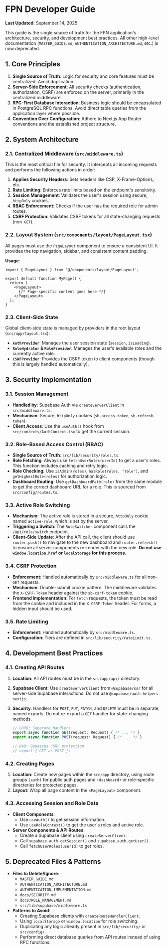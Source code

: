 # FPN Developer Guide

**Last Updated**: September 14, 2025

This guide is the single source of truth for the FPN application's architecture, security, and development best practices. All other high-level documentation (`MASTER_GUIDE.md`, `AUTHENTICATION_ARCHITECTURE.md`, etc.) is now deprecated.

## 1. Core Principles

1.  **Single Source of Truth**: Logic for security and core features must be centralized. Avoid duplication.
2.  **Server-Side Enforcement**: All security checks (authentication, authorization, CSRF) are enforced on the server, primarily in the centralized middleware.
3.  **RPC-First Database Interaction**: Business logic should be encapsulated in PostgreSQL RPC functions. Avoid direct table queries from the application layer where possible.
4.  **Convention Over Configuration**: Adhere to Next.js App Router conventions and the established project structure.

## 2. System Architecture

### 2.1. Centralized Middleware (`src/middleware.ts`)

This is the most critical file for security. It intercepts all incoming requests and performs the following actions in order:

1.  **Applies Security Headers**: Sets headers like CSP, X-Frame-Options, etc.
2.  **Rate Limiting**: Enforces rate limits based on the endpoint's sensitivity.
3.  **Session Management**: Validates the user's session using secure, `httpOnly` cookies.
4.  **RBAC Enforcement**: Checks if the user has the required role for admin routes.
5.  **CSRF Protection**: Validates CSRF tokens for all state-changing requests (non-`GET`).

### 2.2. Layout System (`src/components/layout/PageLayout.tsx`)

All pages must use the `PageLayout` component to ensure a consistent UI. It provides the top navigation, sidebar, and consistent content padding.

**Usage**:
```tsx
import { PageLayout } from '@/components/layout/PageLayout';

export default function MyPage() {
  return (
    <PageLayout>
      {/* Page-specific content goes here */}
    </PageLayout>
  );
}
```

### 2.3. Client-Side State

Global client-side state is managed by providers in the root layout (`src/app/layout.tsx`):

-   **`AuthProvider`**: Manages the user session state (`session`, `isLoading`).
-   **`RoleHydrator` & `RoleProvider`**: Manages the user's available roles and the currently active role.
-   **`CSRFProvider`**: Provides the CSRF token to client components (though this is largely handled automatically).

## 3. Security Implementation

### 3.1. Session Management

-   **Handled by**: Supabase Auth via `createServerClient` in `src/middleware.ts`.
-   **Mechanism**: Secure, `httpOnly` cookies (`sb-access-token`, `sb-refresh-token`).
-   **Client Access**: Use the `useAuth()` hook from `src/contexts/AuthContext.tsx` to get the current session.

### 3.2. Role-Based Access Control (RBAC)

-   **Single Source of Truth**: `src/lib/security/roles.ts`.
-   **Role Fetching**: Always use `fetchUserRoles(userId)` to get a user's roles. This function includes caching and retry logic.
-   **Role Checking**: Use `isAdmin(roles)`, `hasRole(roles, 'role')`, and `getHighestRole(roles)` for authorization logic.
-   **Dashboard Routing**: Use `getDashboardPath(role)` from the same module to get the correct dashboard URL for a role. This is sourced from `src/config/routes.ts`.

### 3.3. Active Role Switching

-   **Mechanism**: The active role is stored in a secure, `httpOnly` cookie named `active-role`, which is set by the server.
-   **Triggering a Switch**: The `RoleSwitcher` component calls the `/api/role/switch` endpoint.
-   **Client-Side Update**: After the API call, the client should use `router.push()` to navigate to the new dashboard and `router.refresh()` to ensure all server components re-render with the new role. **Do not use `window.location.href` or `localStorage` for this process.**

### 3.4. CSRF Protection

-   **Enforcement**: Handled automatically by `src/middleware.ts` for all non-`GET` requests.
-   **Mechanism**: Double-submit cookie pattern. The middleware validates the `X-CSRF-Token` header against the `sb-csrf-token` cookie.
-   **Frontend Implementation**: For `fetch` requests, the token must be read from the cookie and included in the `X-CSRF-Token` header. For forms, a hidden input should be used.

### 3.5. Rate Limiting

-   **Enforcement**: Handled automatically by `src/middleware.ts`.
-   **Configuration**: Tiers are defined in `src/lib/security/rateLimit.ts`.

## 4. Development Best Practices

### 4.1. Creating API Routes

1.  **Location**: All API routes must be in the `src/app/api/` directory.
2.  **Supabase Client**: Use `createServerClient` from `@supabase/ssr` for all server-side Supabase interactions. Do not use `@supabase/auth-helpers-nextjs`.
3.  **Security**: Handlers for `POST`, `PUT`, `PATCH`, and `DELETE` must be in separate, named exports. Do not re-export a `GET` handler for state-changing methods.

    ```typescript
    // GOOD: Separate handlers
    export async function GET(request: Request) { /* ... */ }
    export async function POST(request: Request) { /* ... */ }

    // BAD: Bypasses CSRF protection
    // export { GET as POST };
    ```

### 4.2. Creating Pages

1.  **Location**: Create new pages within the `src/app` directory, using route groups `(auth)` for public auth pages and `(dashboard)` or role-specific directories for protected pages.
2.  **Layout**: Wrap all page content in the `<PageLayout>` component.

### 4.3. Accessing Session and Role Data

-   **Client Components**: 
    -   Use `useAuth()` to get session information.
    -   Use `useRoleContext()` to get the user's roles and active role.
-   **Server Components & API Routes**:
    -   Create a Supabase client using `createServerClient`.
    -   Call `supabase.auth.getSession()` and `supabase.auth.getUser()`.
    -   Call `fetchUserRoles(userId)` to get roles.

## 5. Deprecated Files & Patterns

-   **Files to Delete/Ignore**: 
    -   `MASTER_GUIDE.md`
    -   `AUTHENTICATION_ARCHITECTURE.md`
    -   `AUTHENTICATION_IMPLEMENTATION.md`
    -   `docs/SECURITY.md`
    -   `docs/ROLE_MANAGEMENT.md`
    -   `src/lib/supabase/middleware.ts`
-   **Patterns to Avoid**:
    -   Creating Supabase clients with `createRouteHandlerClient`.
    -   Using `localStorage` or `window.location` for role switching.
    -   Duplicating any logic already present in `src/lib/security/` or `src/config/`.
    -   Performing direct database queries from API routes instead of using RPC functions.
